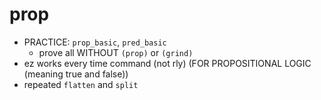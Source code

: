 prop
====
- PRACTICE: `prop_basic`, `pred_basic`
	- prove all WITHOUT `(prop)` or `(grind)`
- ez works every time command (not rly) (FOR PROPOSITIONAL LOGIC (meaning true and false))
- repeated `flatten` and `split`
